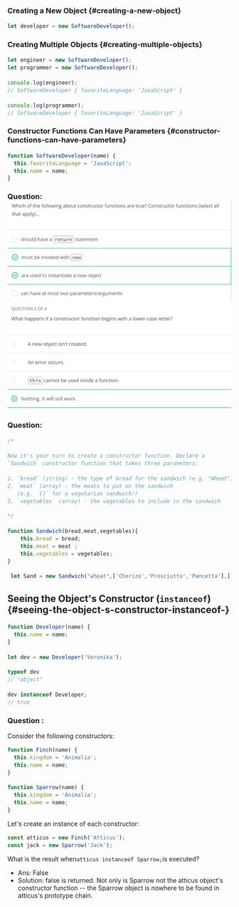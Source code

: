### Creating a New Object {#creating-a-new-object}

```js
let developer = new SoftwareDeveloper();
```

### Creating Multiple Objects {#creating-multiple-objects}

```js
let engineer = new SoftwareDeveloper();
let programmer = new SoftwareDeveloper();

console.log(engineer);
// SoftwareDeveloper { favoriteLanguage: 'JavaScript' }

console.log(programmer);
// SoftwareDeveloper { favoriteLanguage: 'JavaScript' }
```

### Constructor Functions Can Have Parameters {#constructor-functions-can-have-parameters}

```js
function SoftwareDeveloper(name) {
  this.favoriteLanguage = 'JavaScript';
  this.name = name;
}
```

### Question:![](/assets/L3_1Q1.png)![](/assets/L3_1Q2.png)

### Question:

```js
/*

Now it's your turn to create a constructor function. Declare a
`Sandwich` constructor function that takes three parameters:

1. `bread` (string) - the type of bread for the sandwich (e.g. "Wheat")
2. `meat` (array) - the meats to put on the sandwich
   (e.g. `[]` for a vegetarian sandwich!)
3. `vegetables` (array) - the vegetables to include in the sandwich

*/

function Sandwich(bread,meat,vegetables){
    this.bread = bread;
    this.meat = meat ;
    this.vegetables = vegetables;
}

 let Sand = new Sandwich("wheat",['Chorizo','Prosciutto','Pancetta'],['Garlic','Cucumber','Mushrooms']);   

```



## Seeing the Object's Constructor \(`instanceof`\) {#seeing-the-object-s-constructor-instanceof-}

```js
function Developer(name) {
  this.name = name;
}

let dev = new Developer('Veronika');

typeof dev
// "object"

dev instanceof Developer;
// true
```

### Question :

Consider the following constructors:

```js
function Finch(name) {
  this.kingdom = 'Animalia';
  this.name = name;
}

function Sparrow(name) {
  this.kingdom = 'Animalia';
  this.name = name;
}
```

Let's create an instance of each constructor:

```js
const atticus = new Finch('Atticus');
const jack = new Sparrow('Jack');
```

What is the result when`atticus instanceof Sparrow;`is executed?

* Ans: False
* Solution:
  false is returned. Not only is Sparrow not the atticus object's constructor function -- the Sparrow object is nowhere to be found in atticus's prototype chain.






